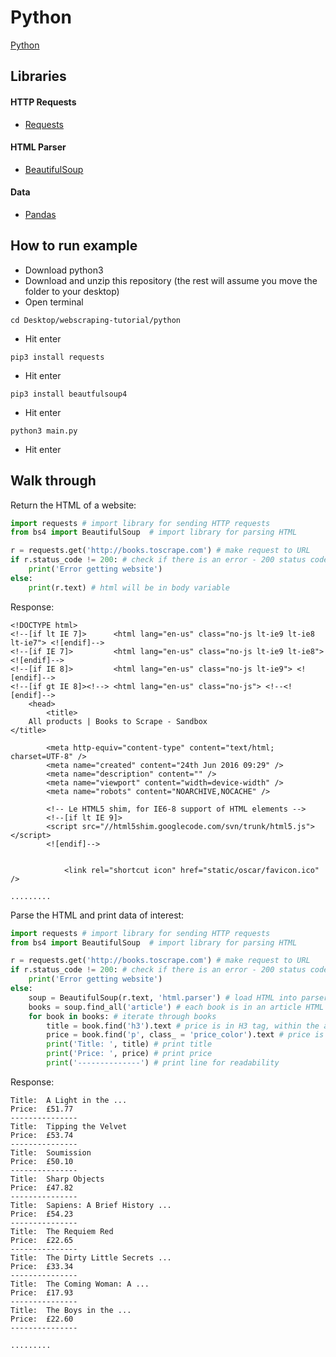 # Python
[Python](https://www.python.org/download/releases/3.0/)

## Libraries
#### HTTP Requests
* [Requests](http://docs.python-requests.org/en/master/)
#### HTML Parser
* [BeautifulSoup](https://www.crummy.com/software/BeautifulSoup/bs4/doc/)
#### Data
* [Pandas](https://pandas.pydata.org/)

## How to run example
* Download python3
* Download and unzip this repository (the rest will assume you move the folder to your desktop)
* Open terminal
```
cd Desktop/webscraping-tutorial/python
```
* Hit enter
```
pip3 install requests
```
* Hit enter
```
pip3 install beautfulsoup4
```
* Hit enter
```
python3 main.py
```
* Hit enter

## Walk through
Return the HTML of a website:
```python
import requests # import library for sending HTTP requests
from bs4 import BeautifulSoup  # import library for parsing HTML

r = requests.get('http://books.toscrape.com') # make request to URL
if r.status_code != 200: # check if there is an error - 200 status code means successful
    print('Error getting website')
else:
    print(r.text) # html will be in body variable
```

Response:
```
<!DOCTYPE html>
<!--[if lt IE 7]>      <html lang="en-us" class="no-js lt-ie9 lt-ie8 lt-ie7"> <![endif]-->
<!--[if IE 7]>         <html lang="en-us" class="no-js lt-ie9 lt-ie8"> <![endif]-->
<!--[if IE 8]>         <html lang="en-us" class="no-js lt-ie9"> <![endif]-->
<!--[if gt IE 8]><!--> <html lang="en-us" class="no-js"> <!--<![endif]-->
    <head>
        <title>
    All products | Books to Scrape - Sandbox
</title>

        <meta http-equiv="content-type" content="text/html; charset=UTF-8" />
        <meta name="created" content="24th Jun 2016 09:29" />
        <meta name="description" content="" />
        <meta name="viewport" content="width=device-width" />
        <meta name="robots" content="NOARCHIVE,NOCACHE" />

        <!-- Le HTML5 shim, for IE6-8 support of HTML elements -->
        <!--[if lt IE 9]>
        <script src="//html5shim.googlecode.com/svn/trunk/html5.js"></script>
        <![endif]-->


            <link rel="shortcut icon" href="static/oscar/favicon.ico" />

.........
```

Parse the HTML and print data of interest:
```python
import requests # import library for sending HTTP requests
from bs4 import BeautifulSoup  # import library for parsing HTML

r = requests.get('http://books.toscrape.com') # make request to URL
if r.status_code != 200: # check if there is an error - 200 status code means successful
    print('Error getting website')
else:
    soup = BeautifulSoup(r.text, 'html.parser') # load HTML into parser
    books = soup.find_all('article') # each book is in an article HTML tag
    for book in books: # iterate through books
        title = book.find('h3').text # price is in H3 tag, within the article element
        price = book.find('p', class_ = 'price_color').text # price is in p tag with 'price_color' class, within the article element
        print('Title: ', title) # print title
        print('Price: ', price) # print price
        print('--------------') # print line for readability
```

Response:
```
Title:  A Light in the ...
Price:  £51.77
---------------
Title:  Tipping the Velvet
Price:  £53.74
---------------
Title:  Soumission
Price:  £50.10
---------------
Title:  Sharp Objects
Price:  £47.82
---------------
Title:  Sapiens: A Brief History ...
Price:  £54.23
---------------
Title:  The Requiem Red
Price:  £22.65
---------------
Title:  The Dirty Little Secrets ...
Price:  £33.34
---------------
Title:  The Coming Woman: A ...
Price:  £17.93
---------------
Title:  The Boys in the ...
Price:  £22.60
---------------

.........
```
